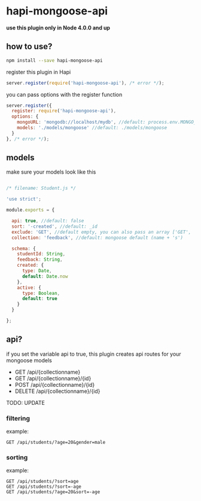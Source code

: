 # hapi-mongoose-api

**use this plugin only in Node 4.0.0 and up**

## how to use?

```bash
npm install --save hapi-mongoose-api
```

register this plugin in Hapi

```javascript
server.register(require('hapi-mongoose-api'), /* error */);
```

you can pass options with the register function

```javascript
server.register({
  register: require('hapi-mongoose-api'),
  options: {
    mongoURL: 'mongodb://localhost/mydb', //default: process.env.MONGO_URL
    models: './models/mongoose' //default: ./models/mongoose
  }
}, /* error */);
```

## models

make sure your models look like this

```javascript

/* filename: Student.js */

'use strict';

module.exports = {

  api: true, //default: false
  sort: '-created', //default: _id
  exclude: 'GET', //default empty, you can also pass an array ['GET', 'DELETE']
  collection: 'feedback', //default: mongoose default (name + 's')

  schema: {
    studentId: String,
    feedback: String,
    created: {
      type: Date,
      default: Date.now
    },
    active: {
      type: Boolean,
      default: true
    }
  }

};


```

## api?

if you set the variable api to true, this plugin creates api routes for your mongoose models

- GET /api/{collectionname}
- GET /api/{collectionname}/{id}
- POST /api/{collectionname}/{id}
- DELETE /api/{collectionname}/{id}

TODO: UPDATE

### filtering

example:

```
GET /api/students/?age=20&gender=male
```

### sorting

example:

```
GET /api/students/?sort=age
GET /api/students/?sort=-age
GET /api/students/?age=20&sort=-age
```

